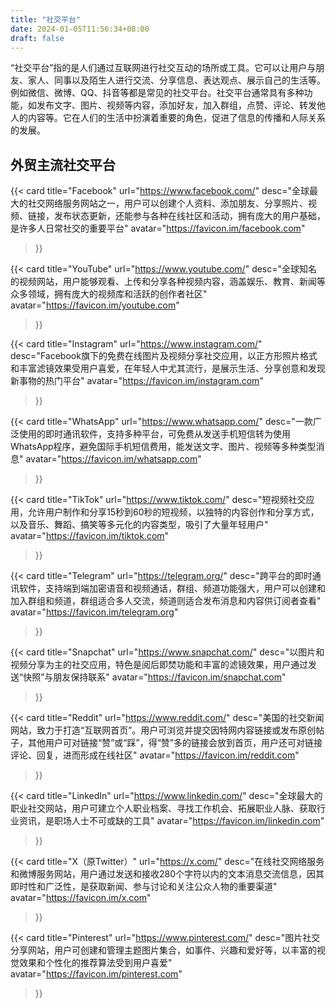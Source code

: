```yaml
---
title: "社交平台"
date: 2024-01-05T11:56:34+08:00
draft: false
---
```



“社交平台”指的是人们通过互联网进行社交互动的场所或工具。它可以让用户与朋友、家人、同事以及陌生人进行交流、分享信息、表达观点、展示自己的生活等。例如微信、微博、QQ、抖音等都是常见的社交平台。社交平台通常具有多种功能，如发布文字、图片、视频等内容，添加好友，加入群组，点赞、评论、转发他人的内容等。它在人们的生活中扮演着重要的角色，促进了信息的传播和人际关系的发展。
## 外贸主流社交平台


<div class="row"> 

{{< card
    title="Facebook"
    url="https://www.facebook.com/"
    desc="全球最大的社交网络服务网站之一，用户可以创建个人资料、添加朋友、分享照片、视频、链接，发布状态更新，还能参与各种在线社区和活动，拥有庞大的用户基础，是许多人日常社交的重要平台"
    avatar="https://favicon.im/facebook.com"
>}}

{{< card
    title="YouTube"
    url="https://www.youtube.com/"
    desc="全球知名的视频网站，用户能够观看、上传和分享各种视频内容，涵盖娱乐、教育、新闻等众多领域，拥有庞大的视频库和活跃的创作者社区"
    avatar="https://favicon.im/youtube.com"
>}}

{{< card
    title="Instagram"
    url="https://www.instagram.com/"
    desc="Facebook旗下的免费在线图片及视频分享社交应用，以正方形照片格式和丰富滤镜效果受用户喜爱，在年轻人中尤其流行，是展示生活、分享创意和发现新事物的热门平台"
    avatar="https://favicon.im/instagram.com"
>}}

{{< card
    title="WhatsApp"
    url="https://www.whatsapp.com/"
    desc="一款广泛使用的即时通讯软件，支持多种平台，可免费从发送手机短信转为使用WhatsApp程序，避免国际手机短信费用，能发送文字、图片、视频等多种类型消息"
    avatar="https://favicon.im/whatsapp.com"
>}}

{{< card
    title="TikTok"
    url="https://www.tiktok.com/"
    desc="短视频社交应用，允许用户制作和分享15秒到60秒的短视频，以独特的内容创作和分享方式，以及音乐、舞蹈、搞笑等多元化的内容类型，吸引了大量年轻用户"
    avatar="https://favicon.im/tiktok.com"
>}}

{{< card
    title="Telegram"
    url="https://telegram.org/"
    desc="跨平台的即时通讯软件，支持端到端加密语音和视频通话，群组、频道功能强大，用户可以创建和加入群组和频道，群组适合多人交流，频道则适合发布消息和内容供订阅者查看"
    avatar="https://favicon.im/telegram.org"
>}}

{{< card
    title="Snapchat"
    url="https://www.snapchat.com/"
    desc="以图片和视频分享为主的社交应用，特色是阅后即焚功能和丰富的滤镜效果，用户通过发送“快照”与朋友保持联系"
    avatar="https://favicon.im/snapchat.com"
>}}

{{< card
    title="Reddit"
    url="https://www.reddit.com/"
    desc="美国的社交新闻网站，致力于打造“互联网首页”。用户可浏览并提交因特网内容链接或发布原创帖子，其他用户可对链接“赞”或“踩”，得“赞”多的链接会放到首页，用户还可对链接评论、回复，进而形成在线社区"
    avatar="https://favicon.im/reddit.com"
>}}

{{< card
    title="LinkedIn"
    url="https://www.linkedin.com/"
    desc="全球最大的职业社交网站，用户可建立个人职业档案、寻找工作机会、拓展职业人脉、获取行业资讯，是职场人士不可或缺的工具"
    avatar="https://favicon.im/linkedin.com"
>}}

{{< card
    title="X（原Twitter）"
    url="https://x.com/"
    desc="在线社交网络服务和微博服务网站，用户通过发送和接收280个字符以内的文本消息交流信息，因其即时性和广泛性，是获取新闻、参与讨论和关注公众人物的重要渠道"
    avatar="https://favicon.im/x.com"
>}}

{{< card
    title="Pinterest"
    url="https://www.pinterest.com/"
    desc="图片社交分享网站，用户可创建和管理主题图片集合，如事件、兴趣和爱好等，以丰富的视觉效果和个性化的推荐算法受到用户喜爱"
    avatar="https://favicon.im/pinterest.com"
>}}

</div>